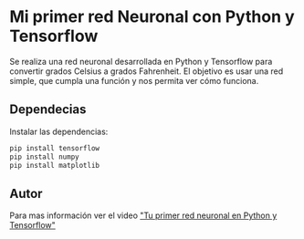 # Mi primer red Neuronal con Python y Tensorflow
Se realiza una red neuronal desarrollada en Python y Tensorflow para convertir grados Celsius a grados Fahrenheit.
El objetivo es usar una red simple, que cumpla una función y nos permita ver cómo funciona. 

## Dependecias 
Instalar las dependencias:
```bash
pip install tensorflow
pip install numpy
pip install matplotlib
```

## Autor
Para mas información ver el video ["Tu primer red neuronal en Python y Tensorflow"](https://www.youtube.com/watch?v=iX_on3VxZzk)